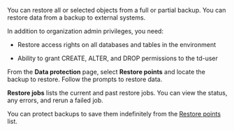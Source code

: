 You can restore all or selected objects from a full or partial backup. You can restore data from a backup to external systems.

In addition to organization admin privileges, you need:

-   Restore access rights on all databases and tables in the environment


-   Ability to grant CREATE, ALTER, and DROP permissions to the td-user


From the **Data protection** page, select **Restore points** and locate the backup to restore. Follow the prompts to restore data.

**Restore jobs** lists the current and past restore jobs. You can view the status, any errors, and rerun a failed job.

You can protect backups to save them indefinitely from the [Restore points](fwh1695165071175.md) list.


